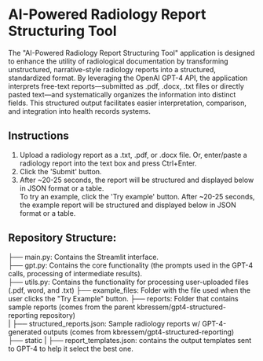 # AI-Powered Radiology Report Structuring Tool
The "AI-Powered Radiology Report Structuring Tool" application is designed to enhance the utility of radiological documentation by transforming unstructured, narrative-style radiology reports into a structured, standardized format. By leveraging the OpenAI GPT-4 API, the application interprets free-text reports—submitted as .pdf, .docx, .txt files or directly pasted text—and systematically organizes the information into distinct fields. This structured output facilitates easier interpretation, comparison, and integration into health records systems.
## Instructions
1. Upload a radiology report as a .txt, .pdf, or .docx file. Or, enter/paste a radiology report into the text box and press Ctrl+Enter.  
2. Click the 'Submit' button.  
3. After ~20-25 seconds, the report will be structured and displayed below in JSON format or a table.  
To try an example, click the 'Try example' button. After ~20-25 seconds, the example report will be structured and displayed below in JSON format or a table.
## Repository Structure:
├── main.py: Contains the Streamlit interface.  
├── gpt.py: Contains the core functionality (the prompts used in the GPT-4 calls, processing of intermediate results).  
├── utils.py: Contains the functionality for processing user-uploaded files (.pdf, word, and .txt)
├── example_files: Folder with the file used when the user clicks the "Try Example" button.
├── reports: Folder that contains sample reports (comes from the parent kbressem/gpt4-structured-reporting repository)  
|   ├── structured_reports.json: Sample radiology reports w/ GPT-4-generated outputs (comes from kbressem/gpt4-structured-reporting)  
├── static 
|   ├── report_templates.json: contains the output templates sent to GPT-4 to help it select the best one.




